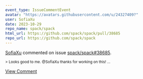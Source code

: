 ```yaml
---
event_type: IssueCommentEvent
avatar: "https://avatars.githubusercontent.com/u/24327409?"
user: SofiaXu
date: 2023-10-29
repo_name: spack/spack
html_url: https://github.com/spack/spack/pull/38685
repo_url: https://github.com/spack/spack
---
```


<a href='https://github.com/SofiaXu' target='_blank'>SofiaXu</a> commented on issue <a href='https://github.com/spack/spack/pull/38685' target='_blank'>spack/spack#38685</a>.

<small>> Looks good to me. @SofiaXu thanks for working on this!...</small>

<a href='https://github.com/spack/spack/pull/38685' target='_blank'>View Comment</a>